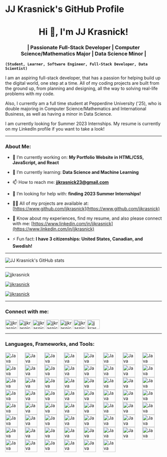 # JJ Krasnick's GitHub Profile

<h1 align="center">Hi 👋, I'm JJ Krasnick!</h1>
<h3 align="center">| Passionate Full-Stack Developer | Computer Science/Mathematics Major | Data Science Minor |</h3>

**`(Student, Learner, Software Engineer, Full-Stack Developer, Data Scientist)`**

I am an aspiring full-stack developer, that has a passion for helping build up the digital world, one step at a time. All of my coding projects are built from the ground up, from planning and designing, all the way to solving real-life problems with my code.

Also, I currently am a full time student at Pepperdine University ('25), who is double majoring in Computer Science/Mathematics and International Business, as well as having a minor in Data Science.  

I am currently looking for Summer 2023 Internships. My resume is currently on my LinkedIn profile if you want to take a look!

---

### About Me:

- 🔭 I’m currently working on: **My Portfolio Website in HTML/CSS, JavaScript, and React**

- 🌱 I’m currently learning: **Data Science and Machine Learning**

- 📫 How to reach me: **jjkrasnick23@gmail.com**

- 🤝 I’m looking for help with: **finding 2023 Summer Internships!**

- 👨‍💻 All of my projects are available at: [https://www.github.com/jjkrasnick](https://www.github.com/jjkrasnick)

- 📄 Know about my experiences, find my resume, and also please connect with me: [https://www.linkedin.com/in/jjkrasnick](https://www.linkedin.com/in/jjkrasnick)

- ⚡ Fun fact: **I have 3 citizenships: United States, Canadian, and Swedish!**

---

![JJ Krasnick's GitHub stats](https://github-readme-stats.vercel.app/api?username=jjkrasnick&show_icons=true&theme=dracula)

---

<p align="left"> <img src="https://komarev.com/ghpvc/?username=jjkrasnick&label=Profile%20views&color=0e75b6&style=flat" alt="jjkrasnick" /> </p>

<p align="left"> <a href="https://github.com/ryo-ma/github-profile-trophy"><img src="https://github-profile-trophy.vercel.app/?username=jjkrasnick" alt="jjkrasnick" /></a> </p>

<p align="left"> <a href="https://twitter.com/jjkrasnick" target="blank"><img src="https://img.shields.io/twitter/follow/jjkrasnick?logo=twitter&style=for-the-badge" alt="jjkrasnick" /></a> </p>

---

<h3 align="left">Connect with me:</h3>
<p align="left">
<a href="https://linkedin.com/in/jjkrasnick" target="blank"><img align="center" src="https://raw.githubusercontent.com/rahuldkjain/github-profile-readme-generator/master/src/images/icons/Social/linked-in-alt.svg" alt="jjkrasnick" height="30" width="40" /></a>
<a href="https://twitter.com/jjkrasnick" target="blank"><img align="center" src="https://raw.githubusercontent.com/rahuldkjain/github-profile-readme-generator/master/src/images/icons/Social/twitter.svg" alt="jjkrasnick" height="30" width="40" /></a>
<a href="https://kaggle.com/jjkrasnick" target="blank"><img align="center" src="https://raw.githubusercontent.com/rahuldkjain/github-profile-readme-generator/master/src/images/icons/Social/kaggle.svg" alt="jjkrasnick" height="30" width="40" /></a>
<a href="https://fb.com/jjkrasnick" target="blank"><img align="center" src="https://raw.githubusercontent.com/rahuldkjain/github-profile-readme-generator/master/src/images/icons/Social/facebook.svg" alt="jjkrasnick" height="30" width="40" /></a>
<a href="https://instagram.com/jjkrasnick" target="blank"><img align="center" src="https://raw.githubusercontent.com/rahuldkjain/github-profile-readme-generator/master/src/images/icons/Social/instagram.svg" alt="jjkrasnick" height="30" width="40" /></a>
<a href="https://www.hackerrank.com/jjkrasnick" target="blank"><img align="center" src="https://raw.githubusercontent.com/rahuldkjain/github-profile-readme-generator/master/src/images/icons/Social/hackerrank.svg" alt="jjkrasnick" height="30" width="40" /></a>
<a href="https://www.leetcode.com/jj krasnick" target="blank"><img align="center" src="https://raw.githubusercontent.com/rahuldkjain/github-profile-readme-generator/master/src/images/icons/Social/leet-code.svg" alt="jj krasnick" height="30" width="40" /></a>
</p>

---

### Languages, Frameworks, and Tools:

<img align="left" alt="Java" width="40px" style="padding-right:20px;" src="https://cdn.jsdelivr.net/gh/devicons/devicon/icons/amazonwebservices/amazonwebservices-plain-wordmark.svg" />
<img align="left" alt="Java" width="40px" style="padding-right:20px;"
<img src="https://cdn.jsdelivr.net/gh/devicons/devicon/icons/android/android-original.svg" />
<img align="left" alt="Java" width="40px" style="padding-right:20px;"
<img src="https://cdn.jsdelivr.net/gh/devicons/devicon/icons/angularjs/angularjs-original.svg" />
<img align="left" alt="Java" width="40px" style="padding-right:20px;"
<img src="https://cdn.jsdelivr.net/gh/devicons/devicon/icons/apache/apache-original.svg" />
<img align="left" alt="Java" width="40px" style="padding-right:20px;"
<img src="https://cdn.jsdelivr.net/gh/devicons/devicon/icons/apple/apple-original.svg" />
<img align="left" alt="Java" width="40px" style="padding-right:20px;"
<img src="https://cdn.jsdelivr.net/gh/devicons/devicon/icons/azure/azure-original.svg" />
<img align="left" alt="Java" width="40px" style="padding-right:20px;"
<img src="https://cdn.jsdelivr.net/gh/devicons/devicon/icons/bash/bash-original.svg" />
<img align="left" alt="Java" width="40px" style="padding-right:20px;"
<img src="https://cdn.jsdelivr.net/gh/devicons/devicon/icons/bitbucket/bitbucket-original.svg" />
<img align="left" alt="Java" width="40px" style="padding-right:20px;"
<img src="https://cdn.jsdelivr.net/gh/devicons/devicon/icons/bootstrap/bootstrap-original.svg" />
<img align="left" alt="Java" width="40px" style="padding-right:20px;"
<img src="https://cdn.jsdelivr.net/gh/devicons/devicon/icons/c/c-original.svg" />
<img align="left" alt="Java" width="40px" style="padding-right:20px;"
<img src="https://cdn.jsdelivr.net/gh/devicons/devicon/icons/cplusplus/cplusplus-original.svg" />
<img align="left" alt="Java" width="40px" style="padding-right:20px;"
<img src="https://cdn.jsdelivr.net/gh/devicons/devicon/icons/csharp/csharp-original.svg" />
<img align="left" alt="Java" width="40px" style="padding-right:20px;"
<img src="https://cdn.jsdelivr.net/gh/devicons/devicon/icons/django/django-plain.svg" />
<img align="left" alt="Java" width="40px" style="padding-right:20px;"
<img src="https://cdn.jsdelivr.net/gh/devicons/devicon/icons/docker/docker-original.svg" />
<img align="left" alt="Java" width="40px" style="padding-right:20px;"
<img src="https://cdn.jsdelivr.net/gh/devicons/devicon/icons/flask/flask-original.svg" />
<img align="left" alt="Java" width="40px" style="padding-right:20px;"
<img src="https://cdn.jsdelivr.net/gh/devicons/devicon/icons/git/git-original.svg" />
<img align="left" alt="Java" width="40px" style="padding-right:20px;"
<img src="https://cdn.jsdelivr.net/gh/devicons/devicon/icons/github/github-original.svg" />
<img align="left" alt="Java" width="40px" style="padding-right:20px;"
<img src="https://cdn.jsdelivr.net/gh/devicons/devicon/icons/go/go-original.svg" />
<img align="left" alt="Java" width="40px" style="padding-right:20px;"
<img src="https://cdn.jsdelivr.net/gh/devicons/devicon/icons/googlecloud/googlecloud-original.svg" />
<img align="left" alt="Java" width="40px" style="padding-right:20px;"
<img src="https://cdn.jsdelivr.net/gh/devicons/devicon/icons/html5/html5-original.svg" />
<img align="left" alt="Java" width="40px" style="padding-right:20px;"
<img src="https://cdn.jsdelivr.net/gh/devicons/devicon/icons/java/java-original.svg" />
<img align="left" alt="Java" width="40px" style="padding-right:20px;"
<img src="https://cdn.jsdelivr.net/gh/devicons/devicon/icons/javascript/javascript-original.svg" />
<img align="left" alt="Java" width="40px" style="padding-right:20px;"
<img src="https://cdn.jsdelivr.net/gh/devicons/devicon/icons/jquery/jquery-original.svg" />
<img align="left" alt="Java" width="40px" style="padding-right:20px;"
<img src="https://cdn.jsdelivr.net/gh/devicons/devicon/icons/kaggle/kaggle-original.svg" />
<img align="left" alt="Java" width="40px" style="padding-right:20px;"
<img src="https://cdn.jsdelivr.net/gh/devicons/devicon/icons/kotlin/kotlin-original.svg" />
<img align="left" alt="Java" width="40px" style="padding-right:20px;"
<img src="https://cdn.jsdelivr.net/gh/devicons/devicon/icons/kubernetes/kubernetes-plain.svg" />
<img align="left" alt="Java" width="40px" style="padding-right:20px;"
<img src="https://cdn.jsdelivr.net/gh/devicons/devicon/icons/laravel/laravel-plain.svg" />
<img align="left" alt="Java" width="40px" style="padding-right:20px;"
<img src="https://cdn.jsdelivr.net/gh/devicons/devicon/icons/linkedin/linkedin-original.svg" />
<img align="left" alt="Java" width="40px" style="padding-right:20px;"
<img src="https://cdn.jsdelivr.net/gh/devicons/devicon/icons/lua/lua-original.svg" />
<img align="left" alt="Java" width="40px" style="padding-right:20px;"
<img src="https://cdn.jsdelivr.net/gh/devicons/devicon/icons/linux/linux-original.svg" />
<img align="left" alt="Java" width="40px" style="padding-right:20px;"
<img src="https://cdn.jsdelivr.net/gh/devicons/devicon/icons/matlab/matlab-original.svg" />
<img align="left" alt="Java" width="40px" style="padding-right:20px;"
<img src="https://cdn.jsdelivr.net/gh/devicons/devicon/icons/mongodb/mongodb-original.svg" />
<img align="left" alt="Java" width="40px" style="padding-right:20px;"
<img src="https://cdn.jsdelivr.net/gh/devicons/devicon/icons/mysql/mysql-original.svg" />
<img align="left" alt="Java" width="40px" style="padding-right:20px;"
<img src="https://cdn.jsdelivr.net/gh/devicons/devicon/icons/nestjs/nestjs-plain.svg" />
<img align="left" alt="Java" width="40px" style="padding-right:20px;"
<img src="https://cdn.jsdelivr.net/gh/devicons/devicon/icons/nextjs/nextjs-original.svg" />
<img align="left" alt="Java" width="40px" style="padding-right:20px;"
<img src="https://cdn.jsdelivr.net/gh/devicons/devicon/icons/nodejs/nodejs-original.svg" />
<img align="left" alt="Java" width="40px" style="padding-right:20px;"
<img src="https://cdn.jsdelivr.net/gh/devicons/devicon/icons/numpy/numpy-original.svg" />
<img align="left" alt="Java" width="40px" style="padding-right:20px;"
<img src="https://cdn.jsdelivr.net/gh/devicons/devicon/icons/objectivec/objectivec-plain.svg" />
<img align="left" alt="Java" width="40px" style="padding-right:20px;"
<img src="https://cdn.jsdelivr.net/gh/devicons/devicon/icons/objectivec/objectivec-plain.svg" />
<img align="left" alt="Java" width="40px" style="padding-right:20px;"
<img src="https://cdn.jsdelivr.net/gh/devicons/devicon/icons/oracle/oracle-original.svg" />
<img align="left" alt="Java" width="40px" style="padding-right:20px;"
<img src="https://cdn.jsdelivr.net/gh/devicons/devicon/icons/pandas/pandas-original.svg" />
<img align="left" alt="Java" width="40px" style="padding-right:20px;"
<img src="https://cdn.jsdelivr.net/gh/devicons/devicon/icons/php/php-original.svg" />
<img align="left" alt="Java" width="40px" style="padding-right:20px;"
<img src="https://cdn.jsdelivr.net/gh/devicons/devicon/icons/postgresql/postgresql-original.svg" />
<img align="left" alt="Java" width="40px" style="padding-right:20px;"
<img src="https://cdn.jsdelivr.net/gh/devicons/devicon/icons/python/python-original.svg" />
<img align="left" alt="Java" width="40px" style="padding-right:20px;"
<img src="https://cdn.jsdelivr.net/gh/devicons/devicon/icons/pytorch/pytorch-original.svg" />
<img align="left" alt="Java" width="40px" style="padding-right:20px;"
<img src="https://cdn.jsdelivr.net/gh/devicons/devicon/icons/r/r-original.svg" />
<img align="left" alt="Java" width="40px" style="padding-right:20px;"
<img src="https://cdn.jsdelivr.net/gh/devicons/devicon/icons/react/react-original.svg" />
<img align="left" alt="Java" width="40px" style="padding-right:20px;"
<img src="https://cdn.jsdelivr.net/gh/devicons/devicon/icons/redhat/redhat-original.svg" />
<img align="left" alt="Java" width="40px" style="padding-right:20px;"
<img src="https://cdn.jsdelivr.net/gh/devicons/devicon/icons/redux/redux-original.svg" />
<img align="left" alt="Java" width="40px" style="padding-right:20px;"
<img src="https://cdn.jsdelivr.net/gh/devicons/devicon/icons/ruby/ruby-original.svg" />
<img align="left" alt="Java" width="40px" style="padding-right:20px;"
<img src="https://cdn.jsdelivr.net/gh/devicons/devicon/icons/rust/rust-plain.svg" />
<img align="left" alt="Java" width="40px" style="padding-right:20px;"
<img src="https://cdn.jsdelivr.net/gh/devicons/devicon/icons/scala/scala-original.svg" />
<img align="left" alt="Java" width="40px" style="padding-right:20px;"
<img src="https://cdn.jsdelivr.net/gh/devicons/devicon/icons/slack/slack-original.svg" />
<img align="left" alt="Java" width="40px" style="padding-right:20px;"
<img src="https://cdn.jsdelivr.net/gh/devicons/devicon/icons/swift/swift-original.svg" />
<img align="left" alt="Java" width="40px" style="padding-right:20px;"
<img src="https://cdn.jsdelivr.net/gh/devicons/devicon/icons/tensorflow/tensorflow-original.svg" />
<img align="left" alt="Java" width="40px" style="padding-right:20px;"
<img src="https://cdn.jsdelivr.net/gh/devicons/devicon/icons/terraform/terraform-original.svg" />
<img align="left" alt="Java" width="40px" style="padding-right:20px;"
<img src="https://cdn.jsdelivr.net/gh/devicons/devicon/icons/typescript/typescript-original.svg" />
<img align="left" alt="Java" width="40px" style="padding-right:20px;"
<img src="https://cdn.jsdelivr.net/gh/devicons/devicon/icons/unity/unity-original.svg" />
<img align="left" alt="Java" width="40px" style="padding-right:20px;"
<img src="https://cdn.jsdelivr.net/gh/devicons/devicon/icons/unix/unix-original.svg" />
<img align="left" alt="Java" width="40px" style="padding-right:20px;"
<img src="https://cdn.jsdelivr.net/gh/devicons/devicon/icons/vuejs/vuejs-original.svg" />
<img align="left" alt="Java" width="40px" style="padding-right:20px;"
<img src="https://cdn.jsdelivr.net/gh/devicons/devicon/icons/vscode/vscode-original.svg" />
<img align="left" alt="Java" width="40px" style="padding-right:20px;"
<img src="https://cdn.jsdelivr.net/gh/devicons/devicon/icons/vuetify/vuetify-original.svg" />
